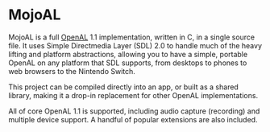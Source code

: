 # MojoAL

MojoAL is a full [OpenAL](https://openal.org/) 1.1 implementation, written
in C, in a single source file. It uses Simple Directmedia Layer (SDL) 2.0
to handle much of the heavy lifting and platform abstractions, allowing
you to have a simple, portable OpenAL on any platform that SDL supports,
from desktops to phones to web browsers to the Nintendo Switch.

This project can be compiled directly into an app, or built as a shared
library, making it a drop-in replacement for other OpenAL implementations.

All of core OpenAL 1.1 is supported, including audio capture (recording)
and multiple device support. A handful of popular extensions are also included.
